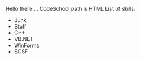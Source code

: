 Hello there....
CodeSchool path is HTML
List of skills:
* Junk
* Stuff
* C++
* VB.NET
* WinForms
* SCSF
